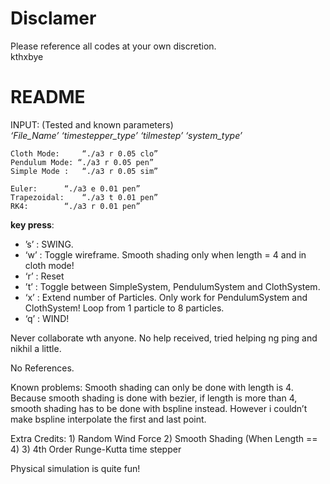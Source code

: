 # Disclamer
Please reference all codes at your own discretion.  
kthxbye

# README

INPUT: (Tested and known parameters)  
	*‘File_Name’ ‘timestepper_type’ ‘tilmestep’ ‘system_type’*

	Cloth Mode: 	“./a3 r 0.05 clo”
	Pendulum Mode: “./a3 r 0.05 pen”
	Simple Mode :	“./a3 r 0.05 sim”

	Euler:		“./a3 e 0.01 pen”
	Trapezoidal:	“./a3 t 0.01 pen”
	RK4:		“./a3 r 0.01 pen”


**key press**:  
- ’s’ : SWING.
- ‘w’ : Toggle wireframe. Smooth shading only when length = 4 and in cloth mode!
- ‘r’ : Reset
- ’t’ : Toggle between SimpleSystem, PendulumSystem and ClothSystem.
- ‘x’ : Extend number of Particles. Only work for PendulumSystem and ClothSystem! Loop from 1 particle to 8 particles.
- ‘q’ : WIND!

Never collaborate wth anyone. No help received, tried helping ng ping and nikhil a little.

No References.

Known problems: 
	Smooth shading can only be done with length is 4. Because smooth shading is done with bezier, if length is more than 4, smooth shading has to be done with bspline instead. However i couldn’t make bspline interpolate the first and last point.

Extra Credits:
	1) Random Wind Force
	2) Smooth Shading (When Length == 4)
	3) 4th Order Runge-Kutta time stepper

Physical simulation is quite fun!



